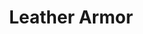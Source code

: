 ---
title: Leather Armor
ac: 1
type: light
power: 0
cost: 20
weight: 1
crafting:
  wood: 0
  metal: 0
  textile: 4
  stone: 0
---
